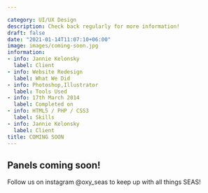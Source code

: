 ```yaml
---

category: UI/UX Design
description: Check back regularly for more information!
draft: false
date: "2021-01-14T11:07:10+06:00"
image: images/coming-soon.jpg
information:
- info: Jannie Kelonsky
  label: Client
- info: Website Redesign
  label: What We Did
- info: Photoshop,Illustrator
  label: Tools Used
- info: 17th March 2014
  label: Completed on
- info: HTML5 / PHP / CSS3
  label: Skills
- info: Jannie Kelonsky
  label: Client
title: COMING SOON
---
```


## Panels coming soon! 

Follow us on instagram @oxy_seas to keep up with all things SEAS!